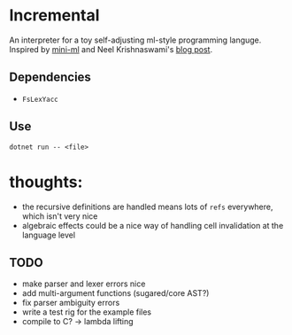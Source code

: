 # Incremental

An interpreter for a toy self-adjusting ml-style programming languge.
Inspired by [mini-ml](https://dl.acm.org/doi/10.1145/319838.319847)
and Neel Krishnaswami's [blog post](https://semantic-domain.blogspot.com/2015/07/how-to-implement-spreadsheet.html).

## Dependencies

- `FsLexYacc`

## Use

`dotnet run -- <file>`

# thoughts:

- the recursive definitions are handled means lots of `refs` everywhere, which isn't very nice
- algebraic effects could be a nice way of handling cell invalidation at the language level

## TODO

- make parser and lexer errors nice
- add multi-argument functions (sugared/core AST?)
- fix parser ambiguity errors
- write a test rig for the example files
- compile to C? -> lambda lifting
